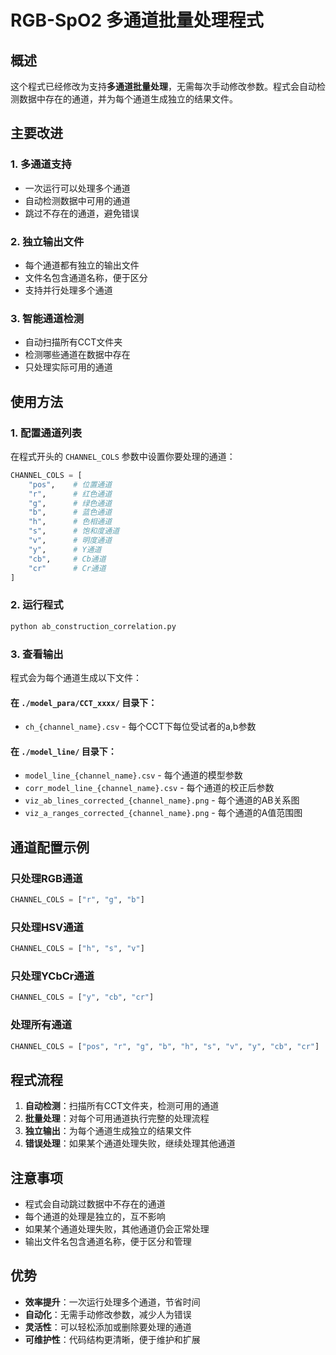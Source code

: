 # RGB-SpO2 多通道批量处理程式

## 概述

这个程式已经修改为支持**多通道批量处理**，无需每次手动修改参数。程式会自动检测数据中存在的通道，并为每个通道生成独立的结果文件。

## 主要改进

### 1. 多通道支持
- 一次运行可以处理多个通道
- 自动检测数据中可用的通道
- 跳过不存在的通道，避免错误

### 2. 独立输出文件
- 每个通道都有独立的输出文件
- 文件名包含通道名称，便于区分
- 支持并行处理多个通道

### 3. 智能通道检测
- 自动扫描所有CCT文件夹
- 检测哪些通道在数据中存在
- 只处理实际可用的通道

## 使用方法

### 1. 配置通道列表
在程式开头的 `CHANNEL_COLS` 参数中设置你要处理的通道：

```python
CHANNEL_COLS = [
    "pos",    # 位置通道
    "r",      # 红色通道
    "g",      # 绿色通道  
    "b",      # 蓝色通道
    "h",      # 色相通道
    "s",      # 饱和度通道
    "v",      # 明度通道
    "y",      # Y通道
    "cb",     # Cb通道
    "cr"      # Cr通道
]
```

### 2. 运行程式
```bash
python ab_construction_correlation.py
```

### 3. 查看输出
程式会为每个通道生成以下文件：

#### 在 `./model_para/CCT_xxxx/` 目录下：
- `ch_{channel_name}.csv` - 每个CCT下每位受试者的a,b参数

#### 在 `./model_line/` 目录下：
- `model_line_{channel_name}.csv` - 每个通道的模型参数
- `corr_model_line_{channel_name}.csv` - 每个通道的校正后参数
- `viz_ab_lines_corrected_{channel_name}.png` - 每个通道的AB关系图
- `viz_a_ranges_corrected_{channel_name}.png` - 每个通道的A值范围图

## 通道配置示例

### 只处理RGB通道
```python
CHANNEL_COLS = ["r", "g", "b"]
```

### 只处理HSV通道
```python
CHANNEL_COLS = ["h", "s", "v"]
```

### 只处理YCbCr通道
```python
CHANNEL_COLS = ["y", "cb", "cr"]
```

### 处理所有通道
```python
CHANNEL_COLS = ["pos", "r", "g", "b", "h", "s", "v", "y", "cb", "cr"]
```

## 程式流程

1. **自动检测**：扫描所有CCT文件夹，检测可用的通道
2. **批量处理**：对每个可用通道执行完整的处理流程
3. **独立输出**：为每个通道生成独立的结果文件
4. **错误处理**：如果某个通道处理失败，继续处理其他通道

## 注意事项

- 程式会自动跳过数据中不存在的通道
- 每个通道的处理是独立的，互不影响
- 如果某个通道处理失败，其他通道仍会正常处理
- 输出文件名包含通道名称，便于区分和管理

## 优势

- **效率提升**：一次运行处理多个通道，节省时间
- **自动化**：无需手动修改参数，减少人为错误
- **灵活性**：可以轻松添加或删除要处理的通道
- **可维护性**：代码结构更清晰，便于维护和扩展
